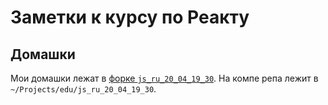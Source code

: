 # Заметки к курсу по Реакту
## Домашки
Мои домашки лежат в [форке `js_ru_20_04_19_30`](https://github.com/amiskov/js_ru_20_04_19_30). На компе репа лежит в `~/Projects/edu/js_ru_20_04_19_30`.